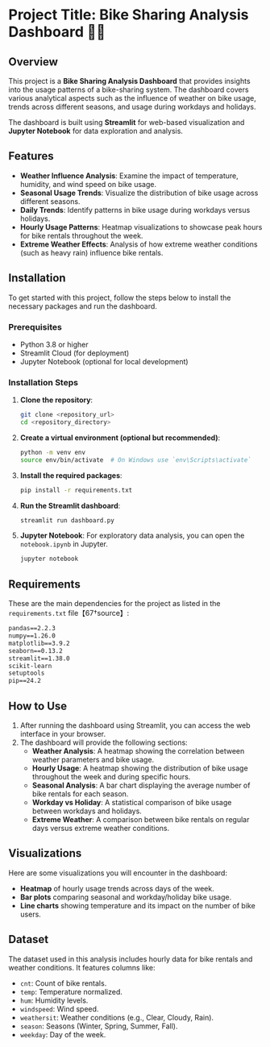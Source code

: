 # Project Title: Bike Sharing Analysis Dashboard 🚴🚴

## Overview

This project is a **Bike Sharing Analysis Dashboard** that provides insights into the usage patterns of a bike-sharing system. The dashboard covers various analytical aspects such as the influence of weather on bike usage, trends across different seasons, and usage during workdays and holidays.

The dashboard is built using **Streamlit** for web-based visualization and **Jupyter Notebook** for data exploration and analysis.

## Features

- **Weather Influence Analysis**: Examine the impact of temperature, humidity, and wind speed on bike usage.
- **Seasonal Usage Trends**: Visualize the distribution of bike usage across different seasons.
- **Daily Trends**: Identify patterns in bike usage during workdays versus holidays.
- **Hourly Usage Patterns**: Heatmap visualizations to showcase peak hours for bike rentals throughout the week.
- **Extreme Weather Effects**: Analysis of how extreme weather conditions (such as heavy rain) influence bike rentals.

## Installation

To get started with this project, follow the steps below to install the necessary packages and run the dashboard.

### Prerequisites

- Python 3.8 or higher
- Streamlit Cloud (for deployment)
- Jupyter Notebook (optional for local development)

### Installation Steps

1. **Clone the repository**:

    ```bash
    git clone <repository_url>
    cd <repository_directory>
    ```

2. **Create a virtual environment (optional but recommended)**:

    ```bash
    python -m venv env
    source env/bin/activate  # On Windows use `env\Scripts\activate`
    ```

3. **Install the required packages**:

    ```bash
    pip install -r requirements.txt
    ```

4. **Run the Streamlit dashboard**:

    ```bash
    streamlit run dashboard.py
    ```

5. **Jupyter Notebook**: For exploratory data analysis, you can open the `notebook.ipynb` in Jupyter.

    ```bash
    jupyter notebook
    ```

## Requirements

These are the main dependencies for the project as listed in the `requirements.txt` file【67†source】:

```txt
pandas==2.2.3
numpy==1.26.0
matplotlib==3.9.2
seaborn==0.13.2
streamlit==1.38.0
scikit-learn
setuptools
pip==24.2
```

## How to Use

1. After running the dashboard using Streamlit, you can access the web interface in your browser.
2. The dashboard will provide the following sections:
   - **Weather Analysis**: A heatmap showing the correlation between weather parameters and bike usage.
   - **Hourly Usage**: A heatmap showing the distribution of bike usage throughout the week and during specific hours.
   - **Seasonal Analysis**: A bar chart displaying the average number of bike rentals for each season.
   - **Workday vs Holiday**: A statistical comparison of bike usage between workdays and holidays.
   - **Extreme Weather**: A comparison between bike rentals on regular days versus extreme weather conditions.

## Visualizations

Here are some visualizations you will encounter in the dashboard:

- **Heatmap** of hourly usage trends across days of the week.
- **Bar plots** comparing seasonal and workday/holiday bike usage.
- **Line charts** showing temperature and its impact on the number of bike users.
  
## Dataset

The dataset used in this analysis includes hourly data for bike rentals and weather conditions. It features columns like:
- `cnt`: Count of bike rentals.
- `temp`: Temperature normalized.
- `hum`: Humidity levels.
- `windspeed`: Wind speed.
- `weathersit`: Weather conditions (e.g., Clear, Cloudy, Rain).
- `season`: Seasons (Winter, Spring, Summer, Fall).
- `weekday`: Day of the week.

